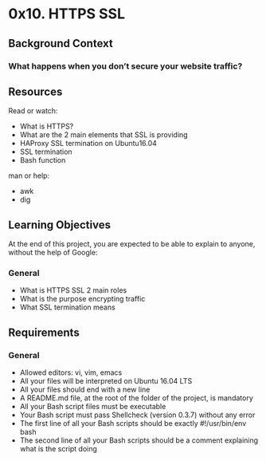 # 0x10. HTTPS SSL

## Background Context
### What happens when you don’t secure your website traffic?

## Resources
Read or watch:
- What is HTTPS?
- What are the 2 main elements that SSL is providing
- HAProxy SSL termination on Ubuntu16.04
- SSL termination
- Bash function

man or help:
- awk
- dig

## Learning Objectives
At the end of this project, you are expected to be able to explain to anyone, without the help of Google:
### General
- What is HTTPS SSL 2 main roles
- What is the purpose encrypting traffic
- What SSL termination means

## Requirements
### General
- Allowed editors: vi, vim, emacs
- All your files will be interpreted on Ubuntu 16.04 LTS
- All your files should end with a new line
- A README.md file, at the root of the folder of the project, is mandatory
- All your Bash script files must be executable
- Your Bash script must pass Shellcheck (version 0.3.7) without any error
- The first line of all your Bash scripts should be exactly #!/usr/bin/env bash
- The second line of all your Bash scripts should be a comment explaining what is the script doing

